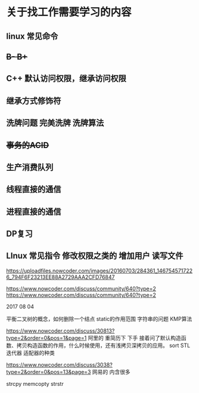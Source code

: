 # 关于找工作需要学习的内容
## linux 常见命令
## ~~B- B+~~    
## C++ 默认访问权限，继承访问权限
## 继承方式修饰符

## 洗牌问题 完美洗牌 洗牌算法
## ~~事务的ACID~~  
## 生产消费队列
## 线程直接的通信 
## 进程直接的通信
## DP复习
## LInux 常见指令 修改权限之类的 增加用户 读写文件
https://uploadfiles.nowcoder.com/images/20160703/284361_1467545717226_794F6F23213EE88A2729AAA2CFD76847

https://www.nowcoder.com/discuss/community/640?type=2
https://www.nowcoder.com/discuss/community/640?type=2


2017 08 04 

平衡二叉树的概念，如何删除一个结点 
static的作用范围
字符串的问题 KMP算法 

https://www.nowcoder.com/discuss/30813?type=2&order=0&pos=1&page=1  阿里的
重简历下 下手
接着问了默认构造函数、拷贝构造函数的作用，什么时候使用，还有浅拷贝深拷贝的应用。
sort
STL 
迭代器 适配器的种类 

https://www.nowcoder.com/discuss/3038?type=2&order=0&pos=13&page=3 网易的 内含很多

strcpy
memcopty
strstr
